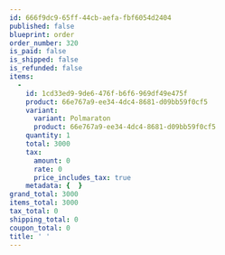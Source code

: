 ```yaml
---
id: 666f9dc9-65ff-44cb-aefa-fbf6054d2404
published: false
blueprint: order
order_number: 320
is_paid: false
is_shipped: false
is_refunded: false
items:
  -
    id: 1cd33ed9-9de6-476f-b6f6-969df49e475f
    product: 66e767a9-ee34-4dc4-8681-d09bb59f0cf5
    variant:
      variant: Polmaraton
      product: 66e767a9-ee34-4dc4-8681-d09bb59f0cf5
    quantity: 1
    total: 3000
    tax:
      amount: 0
      rate: 0
      price_includes_tax: true
    metadata: {  }
grand_total: 3000
items_total: 3000
tax_total: 0
shipping_total: 0
coupon_total: 0
title: ' '
---
```

